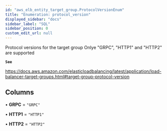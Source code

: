 ```yaml
---
id: "aws_elb_entity_target_group.ProtocolVersionEnum"
title: "Enumeration: protocol_version"
displayed_sidebar: "docs"
sidebar_label: "SQL"
sidebar_position: 0
custom_edit_url: null
---
```


Protocol versions for the target group
Onlye "GRPC", "HTTP1" and "HTTP2" are supported

**`See`**

https://docs.aws.amazon.com/elasticloadbalancing/latest/application/load-balancer-target-groups.html#target-group-protocol-version

## Columns

• **GRPC** = ``"GRPC"``

• **HTTP1** = ``"HTTP1"``

• **HTTP2** = ``"HTTP2"``
